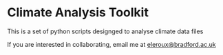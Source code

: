 # Climate Analysis Toolkit

This is a set of python scripts designged to analyse climate data files 

If you are interested in collaborating, email me at eleroux@bradford.ac.uk
